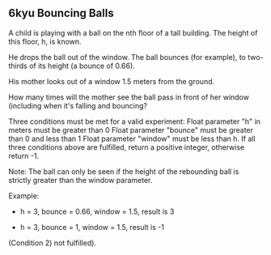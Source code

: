 ## 6kyu Bouncing Balls

A child is playing with a ball on the nth floor of a tall building. The height of this floor, h, is known.

He drops the ball out of the window. The ball bounces (for example), to two-thirds of its height (a bounce of 0.66).

His mother looks out of a window 1.5 meters from the ground.

How many times will the mother see the ball pass in front of her window (including when it's falling and bouncing?

Three conditions must be met for a valid experiment:
Float parameter "h" in meters must be greater than 0
Float parameter "bounce" must be greater than 0 and less than 1
Float parameter "window" must be less than h.
If all three conditions above are fulfilled, return a positive integer, otherwise return -1.

Note:
The ball can only be seen if the height of the rebounding ball is strictly greater than the window parameter.

Example:

- h = 3, bounce = 0.66, window = 1.5, result is 3

- h = 3, bounce = 1, window = 1.5, result is -1 

(Condition 2) not fulfilled).